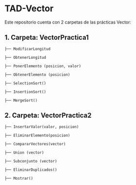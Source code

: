 # TAD-Vector
Este repositorio cuenta con 2 carpetas de las prácticas Vector:
## 1. Carpeta: VectorPractica1 
    ├── ModificarLongitud
  
    ├── ObtenerLongitud
  
    ├── PonerElemento (posicion, valor)
  
    ├── ObtenerElemento (posicion)
  
    ├── SelectionSort()
  
    ├── InsertionSort()
  
    ├── MergeSort()
## 2. Carpeta: VectorPractica2
    ├── InsertarValor(valor, posicion)
    
    ├── EliminarElemento(posicion)
    
    ├── CompararVectores(vector)
    
    ├── Union (vector)
    
    ├── Subconjunto (vector)
    
    ├── EliminarDuplicados()
    
    ├── Mostrar()
